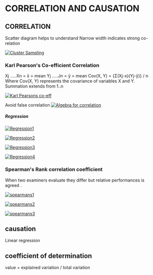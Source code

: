 # CORRELATION AND CAUSATION 

## CORRELATION 

Scatter diagram helps to understand 
Narrow width indicates strong co-relation 

[![Cluster Sampling](https://github.com/anil4aws/machine_learning_sample/blob/main/images/correlation_width.jpg)](https://github.com/anil4aws/machine_learning_sample/blob/main/images/correlation_width.jpg)


### Karl Pearson's Co-efficient Correlation 

Xj .....Xn =  x̄ = mean 
Yj .....Jn =  ȳ = mean 
Cov(X, Y) = {Σ(Xj-x)(Yj-ȳ)} / n 
Where Cov(X, Y) represents the covariance of variables X and Y.
Summation extends from 1..n

[![Karl Pearsons co-eff](https://github.com/anil4aws/machine_learning_sample/blob/main/images/karl_pearson_coeff.jpg)](https://github.com/anil4aws/machine_learning_sample/blob/main/images/karl_pearson_coeff.jpg)

Avoid false correlation
[![Algebra for correlation](https://github.com/anil4aws/machine_learning_sample/blob/main/images/algebra_for_correlation.jpg)](https://github.com/anil4aws/machine_learning_sample/blob/main/images/algebra_for_correlation.jpg)

##### Regression 
[![Regression1](https://github.com/anil4aws/machine_learning_sample/blob/main/images/regression.jpg)](https://github.com/anil4aws/machine_learning_sample/blob/main/images/regression.jpg)

[![Regression2](https://github.com/anil4aws/machine_learning_sample/blob/main/images/regress2.jpg)](https://github.com/anil4aws/machine_learning_sample/blob/main/images/regress2.jpg)

[![Regression3](https://github.com/anil4aws/machine_learning_sample/blob/main/images/regress3.png)](https://github.com/anil4aws/machine_learning_sample/blob/main/images/regress3.png)

[![Regression4](https://github.com/anil4aws/machine_learning_sample/blob/main/images/regress4.jpg)](https://github.com/anil4aws/machine_learning_sample/blob/main/images/regress4.jpg)


### Spearman's Rank correlation coefficient 

When two examiners evaluate they differ but relative performances is agreed . 

[![spearmans1](https://github.com/anil4aws/machine_learning_sample/blob/main/images/spearmans1.jpg)](https://github.com/anil4aws/machine_learning_sample/blob/main/images/spearmans1.jpg)

[![spearmans2](https://github.com/anil4aws/machine_learning_sample/blob/main/images/spearmans2.jpg)](https://github.com/anil4aws/machine_learning_sample/blob/main/images/spearmans2.jpg)

[![spearmans3](https://github.com/anil4aws/machine_learning_sample/blob/main/images/spearmans3.jpg)](https://github.com/anil4aws/machine_learning_sample/blob/main/images/spearmans3.jpg)



## causation 

Linear regression 

## coefficient of determination 
value = explained variation / total variation 

